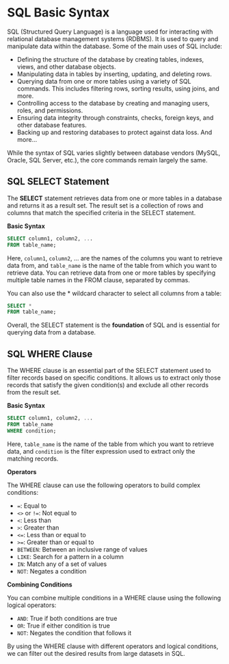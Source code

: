 # SQL Basic Syntax

SQL (Structured Query Language) is a language used for interacting with relational database management systems (RDBMS). It is used to query and manipulate data within the database. Some of the main uses of SQL include:

- Defining the structure of the database by creating tables, indexes, views, and other database objects.
- Manipulating data in tables by inserting, updating, and deleting rows.
- Querying data from one or more tables using a variety of SQL commands. This includes filtering rows, sorting results, using joins, and more.
- Controlling access to the database by creating and managing users, roles, and permissions.
- Ensuring data integrity through constraints, checks, foreign keys, and other database features.
- Backing up and restoring databases to protect against data loss.
And more...

While the syntax of SQL varies slightly between database vendors (MySQL, Oracle, SQL Server, etc.), the core commands remain largely the same.

## SQL SELECT Statement

The **SELECT** statement retrieves data from one or more tables in a database and returns it as a result set. The result set is a collection of rows and columns that match the specified criteria in the SELECT statement.

**Basic Syntax**

```sql
SELECT column1, column2, ...
FROM table_name;
```
Here, `column1`, `column2`, ... are the names of the columns you want to retrieve data from, and `table_name` is the name of the table from which you want to retrieve data. You can retrieve data from one or more tables by specifying multiple table names in the FROM clause, separated by commas.

You can also use the * wildcard character to select all columns from a table:

```sql
SELECT *
FROM table_name;
```

Overall, the SELECT statement is the **foundation** of SQL and is essential for querying data from a database.

## SQL WHERE Clause

The WHERE clause is an essential part of the SELECT statement used to filter records based on specific conditions. It allows us to extract only those records that satisfy the given condition(s) and exclude all other records from the result set.

**Basic Syntax**

```sql
SELECT column1, column2, ...
FROM table_name
WHERE condition;
```
Here, `table_name` is the name of the table from which you want to retrieve data, and `condition` is the filter expression used to extract only the matching records.

**Operators**

The WHERE clause can use the following operators to build complex conditions:

- `=`: Equal to
- `<>` or `!=`: Not equal to
- `<`: Less than
- `>`: Greater than
- `<=`: Less than or equal to
- `>=`: Greater than or equal to
- `BETWEEN`: Between an inclusive range of values
- `LIKE`: Search for a pattern in a column
- `IN`: Match any of a set of values
- `NOT`: Negates a condition

**Combining Conditions**

You can combine multiple conditions in a WHERE clause using the following logical operators:

- `AND`: True if both conditions are true
- `OR`: True if either condition is true
- `NOT`: Negates the condition that follows it

By using the WHERE clause with different operators and logical conditions, we can filter out the desired results from large datasets in SQL.